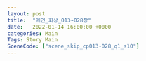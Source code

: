 ```yaml
---
layout: post
title:  "메인_회상_013~028장"
date:   2022-01-14 16:00:00 +0000
categories: Main
Tags: Story Main
SceneCode: ["scene_skip_cp013-028_q1_s10"]
---
```

